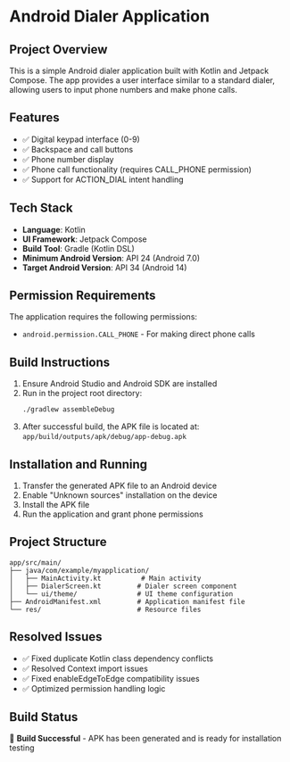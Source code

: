# Android Dialer Application

## Project Overview
This is a simple Android dialer application built with Kotlin and Jetpack Compose. The app provides a user interface similar to a standard dialer, allowing users to input phone numbers and make phone calls.

## Features
- ✅ Digital keypad interface (0-9)
- ✅ Backspace and call buttons
- ✅ Phone number display
- ✅ Phone call functionality (requires CALL_PHONE permission)
- ✅ Support for ACTION_DIAL intent handling

## Tech Stack
- **Language**: Kotlin
- **UI Framework**: Jetpack Compose
- **Build Tool**: Gradle (Kotlin DSL)
- **Minimum Android Version**: API 24 (Android 7.0)
- **Target Android Version**: API 34 (Android 14)

## Permission Requirements
The application requires the following permissions:
- `android.permission.CALL_PHONE` - For making direct phone calls

## Build Instructions
1. Ensure Android Studio and Android SDK are installed
2. Run in the project root directory:
   ```bash
   ./gradlew assembleDebug
   ```
3. After successful build, the APK file is located at: `app/build/outputs/apk/debug/app-debug.apk`

## Installation and Running
1. Transfer the generated APK file to an Android device
2. Enable "Unknown sources" installation on the device
3. Install the APK file
4. Run the application and grant phone permissions

## Project Structure
```
app/src/main/
├── java/com/example/myapplication/
│   ├── MainActivity.kt          # Main activity
│   ├── DialerScreen.kt         # Dialer screen component
│   └── ui/theme/               # UI theme configuration
├── AndroidManifest.xml         # Application manifest file
└── res/                        # Resource files
```

## Resolved Issues
- ✅ Fixed duplicate Kotlin class dependency conflicts
- ✅ Resolved Context import issues
- ✅ Fixed enableEdgeToEdge compatibility issues
- ✅ Optimized permission handling logic

## Build Status
🎉 **Build Successful** - APK has been generated and is ready for installation testing